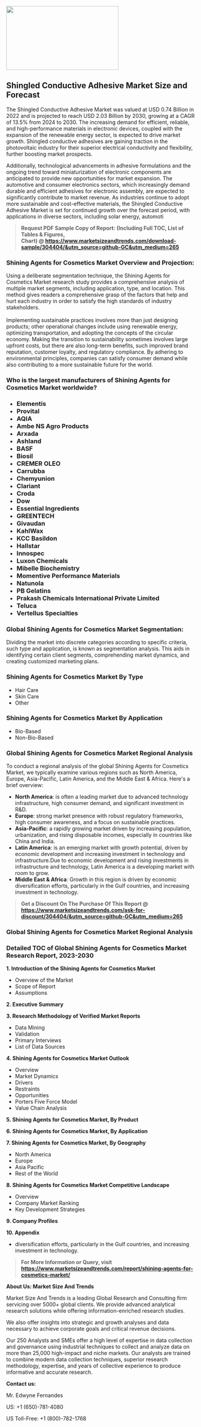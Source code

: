 <p><img class="alignnone size-medium wp-image-20088" src="https://ffe5etoiles.com/wp-content/uploads/2024/12/MST1-300x171.png" alt="" width="300" height="171" /></p><h2>Shingled Conductive Adhesive Market Size and Forecast</h2><p>The Shingled Conductive Adhesive Market was valued at USD 0.74 Billion in 2022 and is projected to reach USD 2.03 Billion by 2030, growing at a CAGR of 13.5% from 2024 to 2030. The increasing demand for efficient, reliable, and high-performance materials in electronic devices, coupled with the expansion of the renewable energy sector, is expected to drive market growth. Shingled conductive adhesives are gaining traction in the photovoltaic industry for their superior electrical conductivity and flexibility, further boosting market prospects.</p><p>Additionally, technological advancements in adhesive formulations and the ongoing trend toward miniaturization of electronic components are anticipated to provide new opportunities for market expansion. The automotive and consumer electronics sectors, which increasingly demand durable and efficient adhesives for electronic assembly, are expected to significantly contribute to market revenue. As industries continue to adopt more sustainable and cost-effective materials, the Shingled Conductive Adhesive Market is set for continued growth over the forecast period, with applications in diverse sectors, including solar energy, automoti</p><blockquote id="" class=""><strong>Request PDF Sample Copy of Report: (Including Full TOC, List of Tables &amp; Figures, Chart)&nbsp;@&nbsp;<strong><a href="https://www.marketsizeandtrends.com/download-sample/304404/&utm_source=github-GC&utm_medium=265" target="_blank">https://www.marketsizeandtrends.com/download-sample/304404/&utm_source=github-GC&utm_medium=265</a></strong></strong></blockquote><h3 id="" class="">Shining Agents for Cosmetics Market&nbsp;Overview and Projection:</h3><p id="" class="">Using a deliberate segmentation technique, the Shining Agents for Cosmetics Market research study provides a comprehensive analysis of multiple market segments, including application, type, and location. This method gives readers a comprehensive grasp of the factors that help and hurt each industry in order to satisfy the high standards of industry stakeholders. <br /> <br />Implementing sustainable practices involves more than just designing products; other operational changes include using renewable energy, optimizing transportation, and adopting the concepts of the circular economy. Making the transition to sustainability sometimes involves large upfront costs, but there are also long-term benefits, such improved brand reputation, customer loyalty, and regulatory compliance. By adhering to environmental principles, companies can satisfy consumer demand while also contributing to a more sustainable future for the world.</p><h3 id="" class="">Who is the largest manufacturers of&nbsp;Shining Agents for Cosmetics Market worldwide?</h3><h3 class=""><p><ul><li>Elementis </li><li> Provital </li><li> AQIA </li><li> Ambe NS Agro Products </li><li> Arxada </li><li> Ashland </li><li> BASF </li><li> Biosil </li><li> CREMER OLEO </li><li> Carrubba </li><li> Chemyunion </li><li> Clariant </li><li> Croda </li><li> Dow </li><li> Essential Ingredients </li><li> GREENTECH </li><li> Givaudan </li><li> KahlWax </li><li> KCC Basildon </li><li> Hallstar </li><li> Innospec </li><li> Luxon Chemicals </li><li> Mibelle Biochemistry </li><li> Momentive Performance Materials </li><li> Natunola </li><li> PB Gelatins </li><li> Prakash Chemicals International Private Limited </li><li> Teluca </li><li> Vertellus Specialties</li></ul></p></h3><h3 id="" class="">Global&nbsp;Shining Agents for Cosmetics Market Segmentation:</h3><p id="" class="">Dividing the market into discrete categories according to specific criteria, such type and application, is known as segmentation analysis. This aids in identifying certain client segments, comprehending market dynamics, and creating customized marketing plans.</p><h3 id="" class="">Shining Agents for Cosmetics Market&nbsp;By Type</h3><p><p><ul><li>Hair Care</li><li> Skin Care</li><li> Other</p></li></ul></p></p><h3 id="" class="">Shining Agents for Cosmetics Market&nbsp;By Application</h3><p class=""><p><ul><li>Bio-Based</li><li> Non-Bio-Based</li></ul></p></p><h3 id="" class="">Global Shining Agents for Cosmetics Market Regional Analysis</h3><p id="" class="">To conduct a regional analysis of the global Shining Agents for Cosmetics Market, we typically examine various regions such as North America, Europe, Asia-Pacific, Latin America, and the Middle East &amp; Africa. Here's a brief overview:</p><ul><li><strong>North America</strong>: is often a leading market due to advanced technology infrastructure, high consumer demand, and significant investment in R&amp;D.</li><li><strong>Europe</strong>: strong market presence with robust regulatory frameworks, high consumer awareness, and a focus on sustainable practices.</li><li><strong>Asia-Pacific</strong>: a rapidly growing market driven by increasing population, urbanization, and rising disposable incomes, especially in countries like China and India.</li><li><strong>Latin America</strong>: is an emerging market with growth potential, driven by economic development and increasing investment in technology and infrastructure.Due to economic development and rising investments in infrastructure and technology, Latin America is a developing market with room to grow.</li><li><strong>Middle East &amp; Africa</strong>: Growth in this region is driven by economic diversification efforts, particularly in the Gulf countries, and increasing investment in technology.</li></ul><blockquote id="" class=""><strong>Get a Discount On The Purchase Of This Report @ <strong><a href="https://www.marketsizeandtrends.com/ask-for-discount/304404/&utm_source=github-GC&utm_medium=265" target="_blank">https://www.marketsizeandtrends.com/ask-for-discount/304404/&utm_source=github-GC&utm_medium=265</a></strong></strong></blockquote><h3 id="" class="">Global Shining Agents for Cosmetics Market Regional Analysis</h3><h3 id="" class="">Detailed TOC of Global Shining Agents for Cosmetics Market Research Report, 2023-2030</h3><p id="" class=""><strong>1. Introduction of the Shining Agents for Cosmetics Market</strong></p><ul><li>Overview of the Market</li><li>Scope of Report</li><li>Assumptions</li></ul><p id="" class=""><strong>2. Executive Summary</strong></p><p id="" class=""><strong>3. Research Methodology of Verified Market Reports</strong></p><ul><li>Data Mining</li><li>Validation</li><li>Primary Interviews</li><li>List of Data Sources</li></ul><p id="" class=""><strong>4. Shining Agents for Cosmetics Market Outlook</strong></p><ul><li>Overview</li><li>Market Dynamics</li><li>Drivers</li><li>Restraints</li><li>Opportunities</li><li>Porters Five Force Model</li><li>Value Chain Analysis</li></ul><p id="" class=""><strong>5. Shining Agents for Cosmetics Market, By Product</strong></p><p id="" class=""><strong>6. Shining Agents for Cosmetics Market, By Application</strong></p><p id="" class=""><strong>7. Shining Agents for Cosmetics Market, By Geography</strong></p><ul><li>North America</li><li>Europe</li><li>Asia Pacific</li><li>Rest of the World</li></ul><p id="" class=""><strong>8. Shining Agents for Cosmetics Market Competitive Landscape</strong></p><ul><li>Overview</li><li>Company Market Ranking</li><li>Key Development Strategies</li></ul><p id="" class=""><strong>9. Company Profiles</strong></p><p id="" class=""><strong>10. Appendix</strong></p><ul><li>diversification efforts, particularly in the Gulf countries, and increasing investment in technology.</li></ul><blockquote id="" class=""><strong>For More Information or Query, visit <strong><strong><a href="https://www.marketsizeandtrends.com/report/shining-agents-for-cosmetics-market/" target="_blank">https://www.marketsizeandtrends.com/report/shining-agents-for-cosmetics-market/</a></strong></strong></strong></blockquote><p id="" class=""><strong>About Us: Market Size And Trends</strong></p><p id="" class="">Market Size And Trends is a leading Global Research and Consulting firm servicing over 5000+ global clients. We provide advanced analytical research solutions while offering information-enriched research studies.</p><p id="" class="">We also offer insights into strategic and growth analyses and data necessary to achieve corporate goals and critical revenue decisions.</p><p id="" class="">Our 250 Analysts and SMEs offer a high level of expertise in data collection and governance using industrial techniques to collect and analyze data on more than 25,000 high-impact and niche markets. Our analysts are trained to combine modern data collection techniques, superior research methodology, expertise, and years of collective experience to produce informative and accurate research.</p><p id="" class=""><strong>Contact us:</strong></p><p id="" class="">Mr. Edwyne Fernandes</p><p id="" class="">US: +1 (650)-781-4080</p><p id="" class="">US Toll-Free: +1 (800)-782-1768</p>
